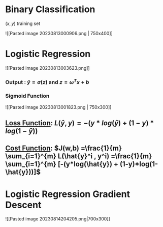 # Binary Classification

$(x,y)$ training set

![[Pasted image 20230813000906.png | 750x400]]



# Logistic Regression


![[Pasted image 20230813003623.png]]

### Output : $\hat{y} = \sigma(z)$ and $z = \omega^T x + b$

### Sigmoid Function

![[Pasted image 20230813001823.png | 750x300]]


## <u>Loss Function</u>: $L(\hat{y},y)=-(y*log(\hat{y}) + (1-y)*log(1-\hat{y}))$

## <u>Cost Function</u>: $J(w,b) =\frac{1}{m}  \sum_{i=1}^{m} L(\hat{y}^i , y^i) =\frac{1}{m}  \sum_{i=1}^{m} [-(y*log(\hat{y}) + (1-y)*log(1-\hat{y}))]$



# Logistic Regression Gradient Descent

![[Pasted image 20230814204205.png|700x300]]


